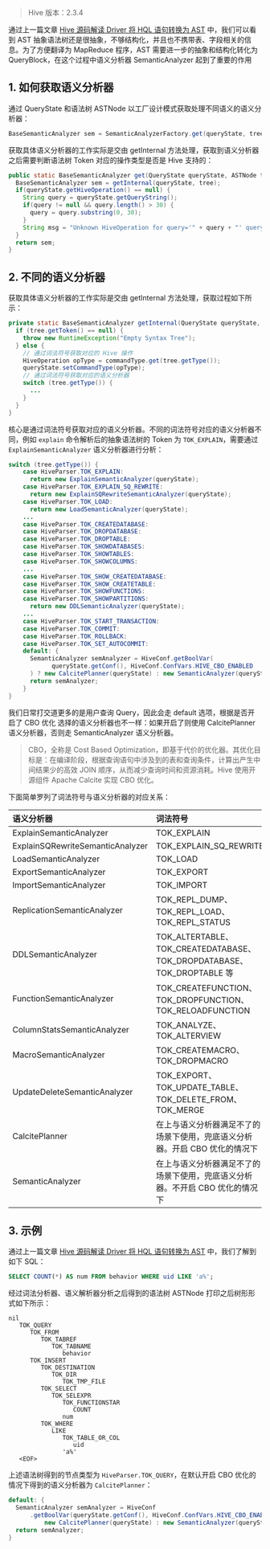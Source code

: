 > Hive 版本：2.3.4

通过上一篇文章 [Hive 源码解读 Driver 将 HQL 语句转换为 AST](https://smartsi.blog.csdn.net/article/details/128668094) 中，我们可以看到 AST 抽象语法树还是很抽象，不够结构化，并且也不携带表、字段相关的信息。为了方便翻译为 MapReduce 程序，AST 需要进一步的抽象和结构化转化为 QueryBlock，在这个过程中语义分析器 SemanticAnalyzer 起到了重要的作用

## 1. 如何获取语义分析器

通过 QueryState 和语法树 ASTNode 以工厂设计模式获取处理不同语义的语义分析器：
```java
BaseSemanticAnalyzer sem = SemanticAnalyzerFactory.get(queryState, tree);
```
获取具体语义分析器的工作实际是交由 getInternal 方法处理，获取到语义分析器之后需要判断语法树 Token 对应的操作类型是否是 Hive 支持的：
```java
public static BaseSemanticAnalyzer get(QueryState queryState, ASTNode tree) throws SemanticException {
  BaseSemanticAnalyzer sem = getInternal(queryState, tree);
  if(queryState.getHiveOperation() == null) {
    String query = queryState.getQueryString();
    if(query != null && query.length() > 30) {
      query = query.substring(0, 30);
    }
    String msg = "Unknown HiveOperation for query='" + query + "' queryId=" + queryState.getQueryId();
  }
  return sem;
}
```

## 2. 不同的语义分析器

获取具体语义分析器的工作实际是交由 getInternal 方法处理，获取过程如下所示：
```java
private static BaseSemanticAnalyzer getInternal(QueryState queryState, ASTNode tree) throws SemanticException {
  if (tree.getToken() == null) {
    throw new RuntimeException("Empty Syntax Tree");
  } else {
    // 通过词法符号获取对应的 Hive 操作
    HiveOperation opType = commandType.get(tree.getType());
    queryState.setCommandType(opType);
    // 通过词法符号获取对应的语义分析器
    switch (tree.getType()) {
      ...
    }
  }
}
```
核心是通过词法符号获取对应的语义分析器。不同的词法符号对应的语义分析器不同，例如 `explain` 命令解析后的抽象语法树的 Token 为 `TOK_EXPLAIN`，需要通过 `ExplainSemanticAnalyzer` 语义分析器进行分析：
```java
switch (tree.getType()) {
    case HiveParser.TOK_EXPLAIN:
      return new ExplainSemanticAnalyzer(queryState);
    case HiveParser.TOK_EXPLAIN_SQ_REWRITE:
      return new ExplainSQRewriteSemanticAnalyzer(queryState);
    case HiveParser.TOK_LOAD:
      return new LoadSemanticAnalyzer(queryState);
    ...
    case HiveParser.TOK_CREATEDATABASE:
    case HiveParser.TOK_DROPDATABASE:
    case HiveParser.TOK_DROPTABLE:
    case HiveParser.TOK_SHOWDATABASES:
    case HiveParser.TOK_SHOWTABLES:
    case HiveParser.TOK_SHOWCOLUMNS:
    ...
    case HiveParser.TOK_SHOW_CREATEDATABASE:
    case HiveParser.TOK_SHOW_CREATETABLE:
    case HiveParser.TOK_SHOWFUNCTIONS:
    case HiveParser.TOK_SHOWPARTITIONS:
      return new DDLSemanticAnalyzer(queryState);
    ...
    case HiveParser.TOK_START_TRANSACTION:
    case HiveParser.TOK_COMMIT:
    case HiveParser.TOK_ROLLBACK:
    case HiveParser.TOK_SET_AUTOCOMMIT:
    default: {
      SemanticAnalyzer semAnalyzer = HiveConf.getBoolVar(
            queryState.getConf(), HiveConf.ConfVars.HIVE_CBO_ENABLED
      ) ? new CalcitePlanner(queryState) : new SemanticAnalyzer(queryState);
      return semAnalyzer;
    }
}
```
我们日常打交道更多的是用户查询 Query，因此会走 default 选项，根据是否开启了 CBO 优化 选择的语义分析器也不一样：如果开启了则使用 CalcitePlanner 语义分析器，否则走 SemanticAnalyzer 语义分析器。

> CBO，全称是 Cost Based Optimization，即基于代价的优化器。其优化目标是：在编译阶段，根据查询语句中涉及到的表和查询条件，计算出产生中间结果少的高效 JOIN 顺序，从而减少查询时间和资源消耗。Hive 使用开源组件 Apache Calcite 实现 CBO 优化。

下面简单罗列了词法符号与语义分析器的对应关系：

| 语义分析器 | 词法符号 |
| :------------- | :------------- |
| ExplainSemanticAnalyzer | TOK_EXPLAIN |
| ExplainSQRewriteSemanticAnalyzer | TOK_EXPLAIN_SQ_REWRITE |
| LoadSemanticAnalyzer | TOK_LOAD |
| ExportSemanticAnalyzer | TOK_EXPORT |
| ImportSemanticAnalyzer | TOK_IMPORT |
| ReplicationSemanticAnalyzer | TOK_REPL_DUMP、TOK_REPL_LOAD、TOK_REPL_STATUS |
| DDLSemanticAnalyzer | TOK_ALTERTABLE、TOK_CREATEDATABASE、TOK_DROPDATABASE、TOK_DROPTABLE 等 |
| FunctionSemanticAnalyzer | TOK_CREATEFUNCTION、TOK_DROPFUNCTION、TOK_RELOADFUNCTION|
| ColumnStatsSemanticAnalyzer | TOK_ANALYZE、TOK_ALTERVIEW |
| MacroSemanticAnalyzer | TOK_CREATEMACRO、TOK_DROPMACRO |
| UpdateDeleteSemanticAnalyzer | TOK_EXPORT、TOK_UPDATE_TABLE、TOK_DELETE_FROM、TOK_MERGE |
| CalcitePlanner | 在上与语义分析器满足不了的场景下使用，兜底语义分析器。开启 CBO 优化的情况下 |
| SemanticAnalyzer | 在上与语义分析器满足不了的场景下使用，兜底语义分析器。不开启 CBO 优化的情况下 |

## 3. 示例

通过上一篇文章 [Hive 源码解读 Driver 将 HQL 语句转换为 AST](https://smartsi.blog.csdn.net/article/details/128668094) 中，我们了解到如下 SQL：
```sql
SELECT COUNT(*) AS num FROM behavior WHERE uid LIKE 'a%';
```
经过词法分析器、语义解析器分析之后得到的语法树 ASTNode 打印之后树形形式如下所示：
```
nil
   TOK_QUERY
      TOK_FROM
         TOK_TABREF
            TOK_TABNAME
               behavior
      TOK_INSERT
         TOK_DESTINATION
            TOK_DIR
               TOK_TMP_FILE
         TOK_SELECT
            TOK_SELEXPR
               TOK_FUNCTIONSTAR
                  COUNT
               num
         TOK_WHERE
            LIKE
               TOK_TABLE_OR_COL
                  uid
               'a%'
   <EOF>
```
上述语法树得到的节点类型为 `HiveParser.TOK_QUERY`，在默认开启 CBO 优化的情况下得到的语义分析器为 `CalcitePlanner`：
```java
default: {
  SemanticAnalyzer semAnalyzer = HiveConf
      .getBoolVar(queryState.getConf(), HiveConf.ConfVars.HIVE_CBO_ENABLED) ?
          new CalcitePlanner(queryState) : new SemanticAnalyzer(queryState);
  return semAnalyzer;
}
```
